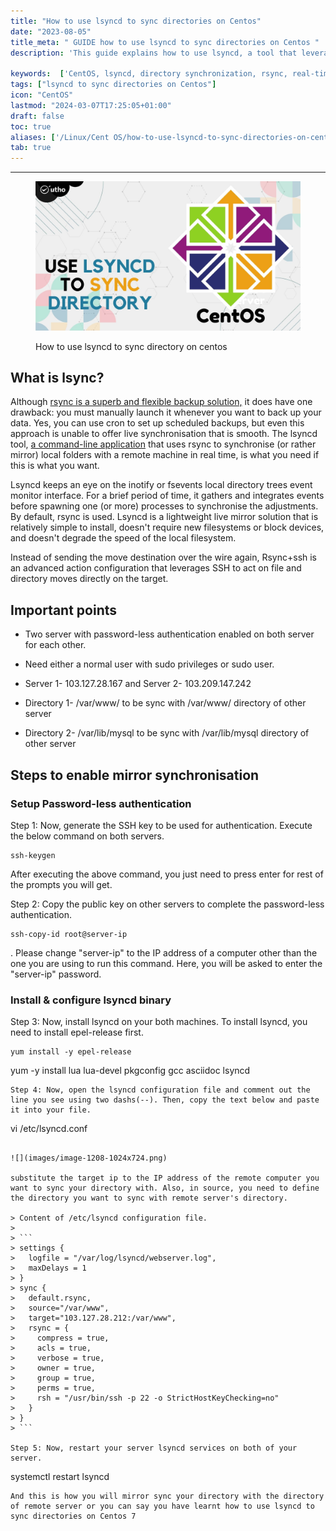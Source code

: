```yaml
---
title: "How to use lsyncd to sync directories on Centos"
date: "2023-08-05"
title_meta: " GUIDE how to use lsyncd to sync directories on Centos "
description: 'This guide explains how to use lsyncd, a tool that leverages rsync for real-time synchronization of directories between your CentOS system and another location (local or remote). This ensures both directories stay up-to-date with any changes.'

keywords:  ['CentOS, lsyncd, directory synchronization, rsync, real-time mirroring.']
tags: ["lsyncd to sync directories on Centos"]
icon: "CentOS"
lastmod: "2024-03-07T17:25:05+01:00"
draft: false
toc: true
aliases: ['/Linux/Cent OS/how-to-use-lsyncd-to-sync-directories-on-centos/']
tab: true
---
```

---

<figure>

![How to use lsyncd to sync directory on centos](images/How-to-use-lsyncd-to-sync-directory-on-centos.jpg)

<figcaption>

How to use lsyncd to sync directory on centos

</figcaption>

</figure>

## What is lsync?

Although [rsync is a superb and flexible backup solution,](https://utho.com/docs/tutorial/how-to-use-rsync-to-sync-local-and-remote-directories/) it does have one drawback: you must manually launch it whenever you want to back up your data. Yes, you can use cron to set up scheduled backups, but even this approach is unable to offer live synchronisation that is smooth. The lsyncd tool, [a command-line application](https://en.wikipedia.org/wiki/Command-line_interface) that uses rsync to synchronise (or rather mirror) local folders with a remote machine in real time, is what you need if this is what you want.

Lsyncd keeps an eye on the inotify or fsevents local directory trees event monitor interface. For a brief period of time, it gathers and integrates events before spawning one (or more) processes to synchronise the adjustments. By default, rsync is used. Lsyncd is a lightweight live mirror solution that is relatively simple to install, doesn't require new filesystems or block devices, and doesn't degrade the speed of the local filesystem.

Instead of sending the move destination over the wire again, Rsync+ssh is an advanced action configuration that leverages SSH to act on file and directory moves directly on the target.

## Important points

- Two server with password-less authentication enabled on both server for each other.

- Need either a normal user with sudo privileges or sudo user.

- Server 1- 103.127.28.167 and Server 2- 103.209.147.242

- Directory 1- /var/www/ to be sync with /var/www/ directory of other server

- Directory 2- /var/lib/mysql to be sync with /var/lib/mysql directory of other server

## Steps to enable mirror synchronisation

### Setup Password-less authentication

Step 1: Now, generate the SSH key to be used for authentication. Execute the below command on both servers.

```
ssh-keygen
```
After executing the above command, you just need to press enter for rest of the prompts you will get.

Step 2: Copy the public key on other servers to complete the password-less authentication.

```
ssh-copy-id root@server-ip
```
. Please change "server-ip" to the IP address of a computer other than the one you are using to run this command. Here, you will be asked to enter the "server-ip" password.

### Install & configure lsyncd binary

Step 3: Now, install lsyncd on your both machines. To install lsyncd, you need to install epel-release first.

```
yum install -y epel-release
```
yum -y install lua lua-devel pkgconfig gcc asciidoc lsyncd
```
Step 4: Now, open the lsyncd configuration file and comment out the line you see using two dashs(--). Then, copy the text below and paste it into your file.

```
vi /etc/lsyncd.conf
```

![](images/image-1208-1024x724.png)

substitute the target ip to the IP address of the remote computer you want to sync your directory with. Also, in source, you need to define the directory you want to sync with remote server's directory.

> Content of /etc/lsyncd configuration file.
> 
> ```
> settings {
>   logfile = "/var/log/lsyncd/webserver.log",
>   maxDelays = 1
> }
> sync {
>   default.rsync,
>   source="/var/www",
>   target="103.127.28.212:/var/www",
>   rsync = {
>     compress = true,
>     acls = true,
>     verbose = true,
>     owner = true,
>     group = true,
>     perms = true,
>     rsh = "/usr/bin/ssh -p 22 -o StrictHostKeyChecking=no"
>   }
> }
> ```

Step 5: Now, restart your server lsyncd services on both of your server.

```
systemctl restart lsyncd
```
And this is how you will mirror sync your directory with the directory of remote server or you can say you have learnt how to use lsyncd to sync directories on Centos 7

